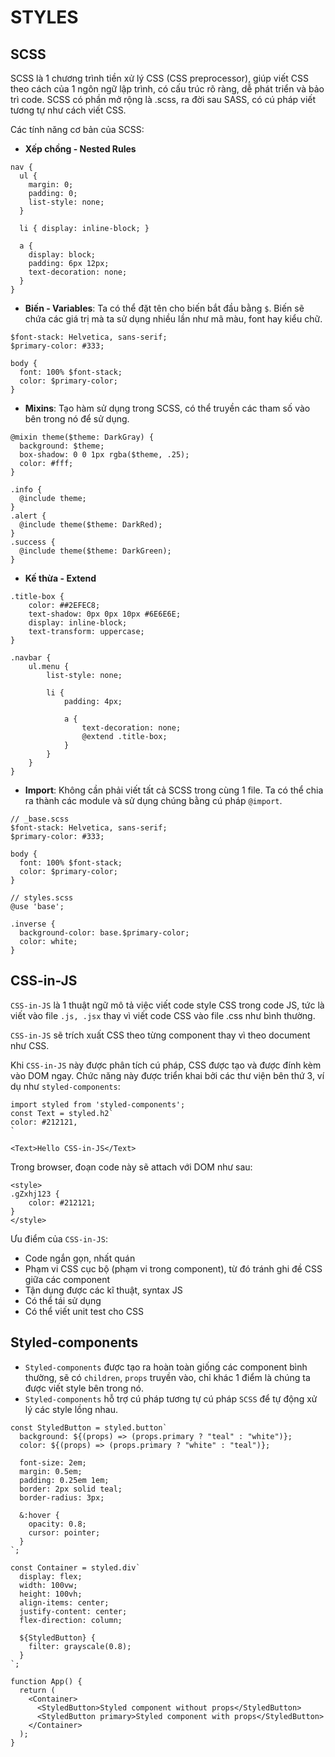 # STYLES

## SCSS
SCSS là 1 chương trình tiền xử lý CSS (CSS preprocessor), giúp viết CSS theo cách của 1 ngôn ngữ lập trình, có cấu trúc rõ ràng, dễ phát triển và bảo trì code. SCSS có phần mở rộng là .scss, ra đời sau SASS, có cú pháp viết tương tự như cách viết CSS.

Các tính năng cơ bản của SCSS:
- **Xếp chồng - Nested Rules**
```
nav {
  ul {
    margin: 0;
    padding: 0;
    list-style: none;
  }

  li { display: inline-block; }

  a {
    display: block;
    padding: 6px 12px;
    text-decoration: none;
  }
}
```
- **Biến - Variables**: Ta có thể đặt tên cho biến bắt đầu bằng `$`. Biến sẽ chứa các giá trị mà ta sử dụng nhiều lần như mã màu, font hay kiểu chữ.
```
$font-stack: Helvetica, sans-serif;
$primary-color: #333;

body {
  font: 100% $font-stack;
  color: $primary-color;
}
```
- **Mixins**: Tạo hàm sử dụng trong SCSS, có thể truyền các tham số vào bên trong nó để sử dụng.
```
@mixin theme($theme: DarkGray) {
  background: $theme;
  box-shadow: 0 0 1px rgba($theme, .25);
  color: #fff;
}

.info {
  @include theme;
}
.alert {
  @include theme($theme: DarkRed);
}
.success {
  @include theme($theme: DarkGreen);
}
```
- **Kế thừa - Extend**
```
.title-box {
    color: ##2EFEC8;
    text-shadow: 0px 0px 10px #6E6E6E;
    display: inline-block;
    text-transform: uppercase;
}

.navbar {
    ul.menu {
        list-style: none;

        li {
            padding: 4px;

            a {
                text-decoration: none;
                @extend .title-box;
            }
        }
    }
}
```
- **Import**: Không cần phải viết tất cả SCSS trong cùng 1 file. Ta có thể chia ra thành các module và sử dụng chúng bằng cú pháp `@import`.
```
// _base.scss
$font-stack: Helvetica, sans-serif;
$primary-color: #333;

body {
  font: 100% $font-stack;
  color: $primary-color;
}

// styles.scss
@use 'base';

.inverse {
  background-color: base.$primary-color;
  color: white;
}
```

## CSS-in-JS
`CSS-in-JS` là 1 thuật ngữ mô tả việc viết code style CSS trong code JS, tức là viết vào file `.js, .jsx` thay vì viết code CSS vào file .css như bình thường.

`CSS-in-JS` sẽ trích xuất CSS theo từng component thay vì theo document như CSS.

Khi `CSS-in-JS` này được phân tích cú pháp, CSS được tạo và được đính kèm vào DOM ngay. Chức năng này được triển khai bởi các thư viện bên thứ 3, ví dụ như `styled-components`:
```
import styled from 'styled-components'; 
const Text = styled.h2` 
color: #212121, 
` 

<Text>Hello CSS-in-JS</Text>
```
Trong browser, đoạn code này sẽ attach với DOM như sau:
```
<style>
.gZxhj123 {
    color: #212121;
}
</style>
```
Ưu điểm của `CSS-in-JS`:
- Code ngắn gọn, nhất quán
- Phạm vi CSS cục bộ (phạm vi trong component), từ đó tránh ghi đề CSS giữa các component
- Tận dụng được các kĩ thuật, syntax JS
- Có thể tái sử dụng
- Có thể viết unit test cho CSS

## Styled-components
- `Styled-components` được tạo ra hoàn toàn giống các component bình thường, sẽ có `children`, `props` truyền vào, chỉ khác 1 điểm là chúng ta được viết style bên trong nó.
- `Styled-components` hỗ trợ cú pháp tương tự cú pháp `SCSS` để tự động xử lý các style lồng nhau.
```
const StyledButton = styled.button`
  background: ${(props) => (props.primary ? "teal" : "white")};
  color: ${(props) => (props.primary ? "white" : "teal")};

  font-size: 2em;
  margin: 0.5em;
  padding: 0.25em 1em;
  border: 2px solid teal;
  border-radius: 3px;

  &:hover {
    opacity: 0.8;
    cursor: pointer;
  }
`;

const Container = styled.div`
  display: flex;
  width: 100vw;
  height: 100vh;
  align-items: center;
  justify-content: center;
  flex-direction: column;

  ${StyledButton} {
    filter: grayscale(0.8);
  }
`;

function App() {
  return (
    <Container>
      <StyledButton>Styled component without props</StyledButton>
      <StyledButton primary>Styled component with props</StyledButton>
    </Container>
  );
}
```
